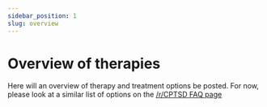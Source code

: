 ```yaml
---
sidebar_position: 1
slug: overview
---
```


# Overview of therapies

Here will an overview of therapy and treatment options be posted. For now, please look at a similar list of options on the [/r/CPTSD FAQ page](https://www.reddit.com/r/CPTSD/wiki/faq)

